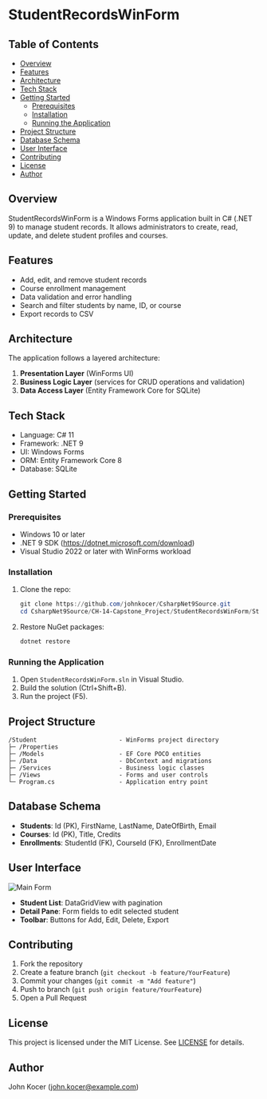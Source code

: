 # StudentRecordsWinForm

## Table of Contents
- [Overview](#overview)
- [Features](#features)
- [Architecture](#architecture)
- [Tech Stack](#tech-stack)
- [Getting Started](#getting-started)
  - [Prerequisites](#prerequisites)
  - [Installation](#installation)
  - [Running the Application](#running-the-application)
- [Project Structure](#project-structure)
- [Database Schema](#database-schema)
- [User Interface](#user-interface)
- [Contributing](#contributing)
- [License](#license)
- [Author](#author)

## Overview
StudentRecordsWinForm is a Windows Forms application built in C# (.NET 9) to manage student records. It allows administrators to create, read, update, and delete student profiles and courses.

## Features
- Add, edit, and remove student records
- Course enrollment management
- Data validation and error handling
- Search and filter students by name, ID, or course
- Export records to CSV

## Architecture
The application follows a layered architecture:
1. **Presentation Layer** (WinForms UI)
2. **Business Logic Layer** (services for CRUD operations and validation)
3. **Data Access Layer** (Entity Framework Core for SQLite)

## Tech Stack
- Language: C# 11
- Framework: .NET 9
- UI: Windows Forms
- ORM: Entity Framework Core 8
- Database: SQLite

## Getting Started

### Prerequisites
- Windows 10 or later
- .NET 9 SDK (https://dotnet.microsoft.com/download)
- Visual Studio 2022 or later with WinForms workload

### Installation
1. Clone the repo:
   ```powershell
   git clone https://github.com/johnkocer/CsharpNet9Source.git
   cd CsharpNet9Source/CH-14-Capstone_Project/StudentRecordsWinForm/Student
   ```
2. Restore NuGet packages:
   ```powershell
   dotnet restore
   ```

### Running the Application
1. Open `StudentRecordsWinForm.sln` in Visual Studio.
2. Build the solution (Ctrl+Shift+B).
3. Run the project (F5).

## Project Structure
```
/Student                       - WinForms project directory
├─ /Properties
├─ /Models                     - EF Core POCO entities
├─ /Data                       - DbContext and migrations
├─ /Services                   - Business logic classes
├─ /Views                      - Forms and user controls
└─ Program.cs                  - Application entry point
```

## Database Schema
- **Students**: Id (PK), FirstName, LastName, DateOfBirth, Email
- **Courses**: Id (PK), Title, Credits
- **Enrollments**: StudentId (FK), CourseId (FK), EnrollmentDate

## User Interface
![Main Form](docs/screenshots/main_form.png)
- **Student List**: DataGridView with pagination
- **Detail Pane**: Form fields to edit selected student
- **Toolbar**: Buttons for Add, Edit, Delete, Export

## Contributing
1. Fork the repository
2. Create a feature branch (`git checkout -b feature/YourFeature`)
3. Commit your changes (`git commit -m "Add feature"`)
4. Push to branch (`git push origin feature/YourFeature`)
5. Open a Pull Request

## License
This project is licensed under the MIT License. See [LICENSE](LICENSE) for details.

## Author
John Kocer (<john.kocer@example.com>)